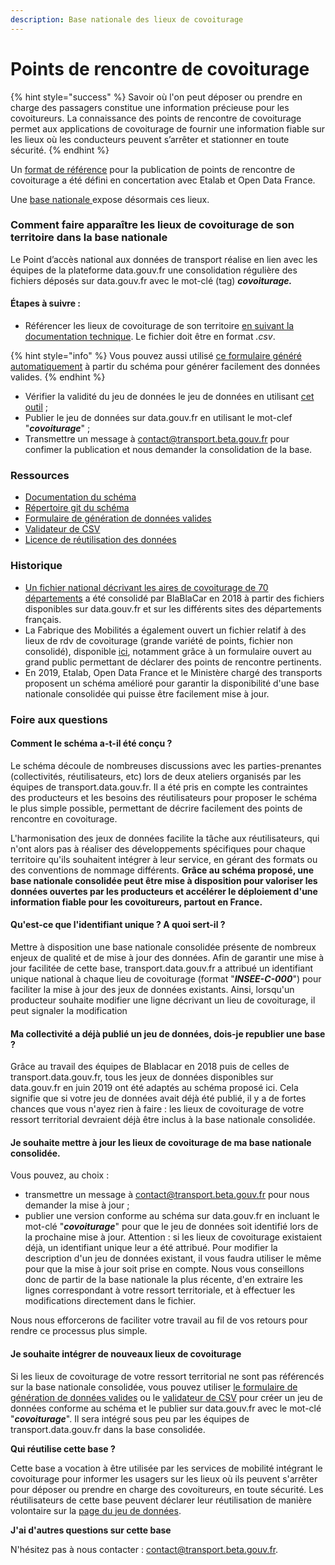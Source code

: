 ```yaml
---
description: Base nationale des lieux de covoiturage
---
```


# Points de rencontre de covoiturage

{% hint style="success" %}
Savoir où l'on peut déposer ou prendre en charge des passagers constitue une information précieuse pour les covoitureurs. La connaissance des points de rencontre de covoiturage permet aux applications de covoiturage de fournir une information fiable sur les lieux où les conducteurs peuvent s’arrêter et stationner en toute sécurité.
{% endhint %}

Un [format de référence](https://schema.data.gouv.fr/etalab/schema-lieux-covoiturage/latest.html) pour la publication de points de rencontre de covoiturage a été défini en concertation avec Etalab et Open Data France.&#x20;

Une [base nationale ](https://transport.data.gouv.fr/datasets/base-nationale-consolidee-des-lieux-de-covoiturage/)expose désormais ces lieux.&#x20;

### Comment faire apparaître les lieux de covoiturage de son territoire dans la base nationale&#x20;

Le Point d’accès national aux données de transport réalise en lien avec les équipes de la plateforme data.gouv.fr une consolidation régulière des fichiers déposés sur data.gouv.fr avec le mot-clé (tag) _**covoiturage.**_

#### Étapes à suivre :&#x20;

* Référencer les lieux de covoiturage de son territoire [en suivant la documentation technique](https://schema.data.gouv.fr/etalab/schema-lieux-covoiturage/latest/documentation.html). Le fichier doit être en format _.csv_.

{% hint style="info" %}
Vous pouvez aussi utilisé [ce formulaire généré automatiquement](https://forms.validata.etalab.studio/?schema=etalab%2Fschema-lieux-covoiturage) à partir du schéma pour générer facilement des données valides.
{% endhint %}

* Vérifier la validité du jeu de données le jeu de données en utilisant [cet outil](https://validata.etalab.studio/table-schema?schema\_name=schema-datagouv-fr.etalab%2Fschema-lieux-covoiturage\&schema\_ref=) ;
* Publier le jeu de données sur data.gouv.fr en utilisant le mot-clef "_**covoiturage**_" ;
* Transmettre un message à contact@transport.beta.gouv.fr pour confimer la publication et nous demander la consolidation de la base.&#x20;

### Ressources

* [Documentation du schéma](https://schema.data.gouv.fr/etalab/schema-lieux-covoiturage/latest/documentation.html)
* [Répertoire git du schéma](https://github.com/etalab/schema-lieux-covoiturage)&#x20;
* [Formulaire de génération de données valides](https://forms.validata.etalab.studio/?schema=etalab%2Fschema-lieux-covoiturage)
* [Validateur de CSV](https://validata.etalab.studio/table-schema?schema\_name=schema-datagouv-fr.etalab%2Fschema-lieux-covoiturage\&schema\_ref=)
* [Licence de réutilisation des données](broken-reference)

### Historique

* [Un fichier national décrivant les aires de covoiturage de 70 départements](https://www.data.gouv.fr/fr/datasets/aires-de-covoiturage-en-france) a été consolidé par BlaBlaCar en 2018 à partir des fichiers disponibles sur data.gouv.fr et sur les différents sites des départements français.
* La Fabrique des Mobilités a également ouvert un fichier relatif à des lieux de rdv de covoiturage (grande variété de points, fichier non consolidé), disponible [ici](https://www.data.gouv.fr/fr/datasets/base-de-donnees-commune-des-lieux-et-aires-de-covoiturage/), notamment grâce à un formulaire ouvert au grand public permettant de déclarer des points de rencontre pertinents.
* En 2019, Etalab, Open Data France et le Ministère chargé des transports proposent un schéma amélioré pour garantir la disponibilité d'une base nationale consolidée qui puisse être facilement mise à jour.

### Foire aux questions

#### Comment le schéma a-t-il été conçu ?

Le schéma découle de nombreuses discussions avec les parties-prenantes (collectivités, réutilisateurs, etc) lors de deux ateliers organisés par les équipes de transport.data.gouv.fr. Il a été pris en compte les contraintes des producteurs et les besoins des réutilisateurs pour proposer le schéma le plus simple possible, permettant de décrire facilement des points de rencontre en covoiturage.

L'harmonisation des jeux de données facilite la tâche aux réutilisateurs, qui n'ont alors pas à réaliser des développements spécifiques pour chaque territoire qu'ils souhaitent intégrer à leur service, en gérant des formats ou des conventions de nommage différents. **Grâce au schéma proposé, une base nationale consolidée peut être mise à disposition pour valoriser les données ouvertes par les producteurs et accélérer le déploiement d'une information fiable pour les covoitureurs, partout en France.**

#### Qu'est-ce que l'identifiant unique ? A quoi sert-il ?

Mettre à disposition une base nationale consolidée présente de nombreux enjeux de qualité et de mise à jour des données. Afin de garantir une mise à jour facilitée de cette base, transport.data.gouv.fr a attribué un identifiant unique national à chaque lieu de covoiturage (format "_**INSEE-C-000**_") pour faciliter la mise à jour des jeux de données existants. Ainsi, lorsqu'un producteur souhaite modifier une ligne décrivant un lieu de covoiturage, il peut signaler la modification&#x20;

#### **Ma collectivité a déjà publié un jeu de données, dois-je republier une base ?**

Grâce au travail des équipes de Blablacar en 2018 puis de celles de transport.data.gouv.fr, tous les jeux de données disponibles sur data.gouv.fr en juin 2019 ont été adaptés au schéma proposé ici. Cela signifie que si votre jeu de données avait déjà été publié, il y a de fortes chances que vous n'ayez rien à faire : les lieux de covoiturage de votre ressort territorial devraient déjà être inclus à la base nationale consolidée.

#### Je souhaite mettre à jour les lieux de covoiturage de ma base nationale consolidée.

Vous pouvez, au choix :

* transmettre un message à contact@transport.beta.gouv.fr pour nous demander la mise à jour ;&#x20;
* publier une version conforme au schéma sur data.gouv.fr en incluant le mot-clé "_**covoiturage**_" pour que le jeu de données soit identifié lors de la prochaine mise à jour. Attention : si les lieux de covoiturage existaient déjà, un identifiant unique leur a été attribué. Pour modifier la description d'un jeu de données existant, il vous faudra utiliser le même pour que la mise à jour soit prise en compte. Nous vous conseillons donc de partir de la base nationale la plus récente, d'en extraire les lignes correspondant à votre ressort territoriale, et à effectuer les modifications directement dans le fichier.

Nous nous efforcerons de faciliter votre travail au fil de vos retours pour rendre ce processus plus simple.

#### Je souhaite intégrer de nouveaux lieux de covoiturage

Si les lieux de covoiturage de votre ressort territorial ne sont pas référencés sur la base nationale consolidée, vous pouvez utiliser [le formulaire de génération de données valides](https://forms.validata.etalab.studio/?schema=etalab%2Fschema-lieux-covoiturage) ou le [validateur de CSV](https://validata.etalab.studio/table-schema?schema\_name=schema-datagouv-fr.etalab%2Fschema-lieux-covoiturage\&schema\_ref=) pour créer un jeu de données conforme au schéma et le publier sur data.gouv.fr avec le mot-clé "_**covoiturage**_". Il sera intégré sous peu par les équipes de transport.data.gouv.fr dans la base consolidée.

**Qui réutilise cette base ?**

Cette base a vocation à être utilisée par les services de mobilité intégrant le covoiturage pour informer les usagers sur les lieux où ils peuvent s'arrêter pour déposer ou prendre en charge des covoitureurs, en toute sécurité. Les réutilisateurs de cette base peuvent déclarer leur réutilisation de manière volontaire sur la [page du jeu de données](https://transport.data.gouv.fr/datasets/base-nationale-consolidee-des-lieux-de-covoiturage/).

**J'ai d'autres questions sur cette base**

N'hésitez pas à nous contacter : contact@transport.beta.gouv.fr.






